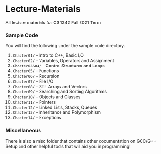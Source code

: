 # Lecture-Materials

All lecture materials for CS 1342 Fall 2021 Term

### Sample Code

You will find the following under the sample code directory.

1. `Chapter01/` - Intro to C++, Basic I/O
2. `Chapter02/` - Variables, Operators and Assignment
3. `Chapter03&04/` - Control Structures and Loops
4. `Chapter05/` - Functions
5. `Chapter06/` - Recursion
6. `Chapter07/` - File I/O
7. `Chapter08/` - STL Arrays and Vectors
8. `Chapter09/` - Searching and Sorting Algorithms
9. `Chapter10/` - Objects and Classes
10. `Chapter11/` - Pointers
11. `Chapter12/` - Linked Lists, Stacks, Queues
12. `Chapter13/` - Inheritance and Polymorphism
13. `Chapter14/` - Exceptions

### Miscellaneous

There is also a misc folder that contains other documentation on GCC/G++ Setup and other helpful tools that will aid you in programming!
